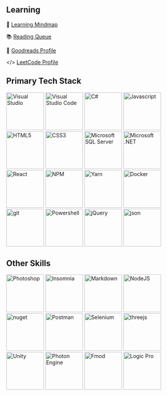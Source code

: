 ## Learning

🧠 [Learning Mindmap](https://miro.com/app/board/uXjVIUwgAtc=/)

📚 [Reading Queue](https://github.itap.purdue.edu/users/mroebbel/projects/1/views/1)

📖 [Goodreads Profile](https://www.goodreads.com/roebbelen)

</> [LeetCode Profile](https://leetcode.com/u/mroebbelen/)

## Primary Tech Stack
<div align="left">
  <img src="https://cdn.jsdelivr.net/gh/devicons/devicon@latest/icons/visualstudio/visualstudio-original.svg" alt="Visual Studio" title="Visual Studio" width="100"/>      
  <img src="https://cdn.jsdelivr.net/gh/devicons/devicon@latest/icons/vscode/vscode-original.svg" alt="Visual Studio Code" title="Visual Studio Code" width="100"/>
  <img src="https://cdn.jsdelivr.net/gh/devicons/devicon@latest/icons/csharp/csharp-original.svg" alt="C#" title="C#" width="100"/>
  <img src="https://cdn.jsdelivr.net/gh/devicons/devicon@latest/icons/javascript/javascript-original.svg" alt="Javascript" title="Javascript" width="100"/>
  <img src="https://cdn.jsdelivr.net/gh/devicons/devicon@latest/icons/html5/html5-original-wordmark.svg" alt="HTML5" title="HTML5" width="100"/>
  <img src="https://cdn.jsdelivr.net/gh/devicons/devicon@latest/icons/css3/css3-original-wordmark.svg" alt="CSS3" title="CSS3" width="100"/>
  <img src="https://cdn.jsdelivr.net/gh/devicons/devicon@latest/icons/microsoftsqlserver/microsoftsqlserver-original-wordmark.svg" alt="Microsoft SQL Server" title="Microsoft SQL Server" width="100"/>
  <img src="https://cdn.jsdelivr.net/gh/devicons/devicon@latest/icons/dot-net/dot-net-original-wordmark.svg" alt="Microsoft .NET" title="Microsoft .NET" width="100"/>
  <img src="https://cdn.jsdelivr.net/gh/devicons/devicon@latest/icons/react/react-original-wordmark.svg" alt="React" title="React" width="100"/>
  <img src="https://cdn.jsdelivr.net/gh/devicons/devicon@latest/icons/npm/npm-original-wordmark.svg" alt="NPM" title="NPM" width="100"/>
  <img src="https://cdn.jsdelivr.net/gh/devicons/devicon@latest/icons/yarn/yarn-original-wordmark.svg" alt="Yarn" title="Yarn" width="100"/>
  <img src="https://cdn.jsdelivr.net/gh/devicons/devicon@latest/icons/docker/docker-original-wordmark.svg" alt="Docker" title="Docker" width="100"/>
  <img src="https://cdn.jsdelivr.net/gh/devicons/devicon@latest/icons/git/git-original-wordmark.svg" alt="git" title="git" width="100"/>
  <img src="https://cdn.jsdelivr.net/gh/devicons/devicon@latest/icons/powershell/powershell-original.svg" alt="Powershell" title="Powershell" width="100"/>
  <img src="https://cdn.jsdelivr.net/gh/devicons/devicon@latest/icons/jquery/jquery-original-wordmark.svg" alt="jQuery" title="jQuery" width="100"/>
  <img src="https://cdn.jsdelivr.net/gh/devicons/devicon@latest/icons/json/json-original.svg" alt="json" title="json" width="100"/>
</div>

## Other Skills
<div align="left">
  <img src="https://cdn.jsdelivr.net/gh/devicons/devicon@latest/icons/photoshop/photoshop-original.svg" alt="Photoshop" title="Photoshop" width="100"/>
  <img src="https://cdn.jsdelivr.net/gh/devicons/devicon@latest/icons/insomnia/insomnia-original.svg" alt="Insomnia" title="Insomnia" width="100"/>
  <img src="https://cdn.jsdelivr.net/gh/devicons/devicon@latest/icons/markdown/markdown-original.svg" alt="Markdown" title="Markdown" width="100"/>
  <img src="https://cdn.jsdelivr.net/gh/devicons/devicon@latest/icons/nodejs/nodejs-original-wordmark.svg" alt="NodeJS" title="NodeJS" width="100"/>
  <img src="https://cdn.jsdelivr.net/gh/devicons/devicon@latest/icons/nuget/nuget-original.svg" alt="nuget" title="nuget" width="100"/>
  <img src="https://cdn.jsdelivr.net/gh/devicons/devicon@latest/icons/postman/postman-original.svg" alt="Postman" title="Postman" width="100"/>
  <img src="https://cdn.jsdelivr.net/gh/devicons/devicon@latest/icons/selenium/selenium-original.svg" alt="Selenium" title="Selenium" width="100"/>
  <img src="https://cdn.jsdelivr.net/gh/devicons/devicon@latest/icons/threejs/threejs-original-wordmark.svg" alt="threejs" title="threejs" width="100"/>
  <img src="https://cdn.jsdelivr.net/gh/devicons/devicon@latest/icons/unity/unity-original.svg" alt="Unity" title="Unity" width="100"/>
  <img src="https://cdn.jsdelivr.net/gh/devicons/devicon@latest/icons/photonengine/photonengine-original.svg" alt="Photon Engine" title="Photon Engine" width="100"/>
  <img src="https://www.svgrepo.com/show/330454/fmod.svg" alt="Fmod" title="fmod" width="100" />
  <img src="https://upload.wikimedia.org/wikipedia/commons/1/10/Logicpro-icon.png" alt="Logic Pro" title="Logic Pro" width="100"/>
</div>


<!---
markroeb/markroeb is a ✨ special ✨ repository because its `README.md` (this file) appears on your GitHub profile.
You can click the Preview link to take a look at your changes.
--->
